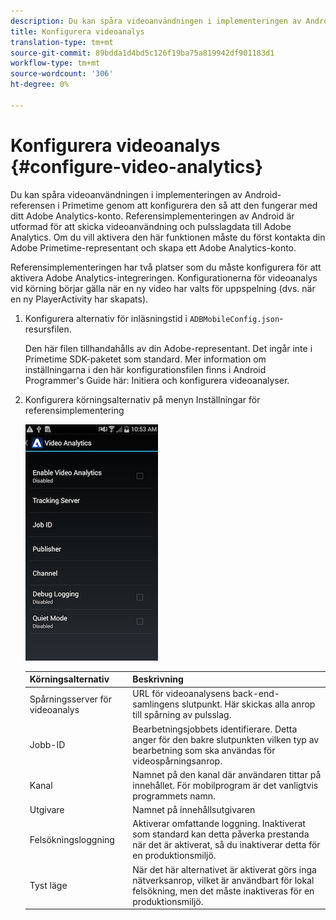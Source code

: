```yaml
---
description: Du kan spåra videoanvändningen i implementeringen av Android-referensen i Primetime genom att konfigurera den så att den fungerar med ditt Adobe Analytics-konto.
title: Konfigurera videoanalys
translation-type: tm+mt
source-git-commit: 89bdda1d4bd5c126f19ba75a819942df901183d1
workflow-type: tm+mt
source-wordcount: '306'
ht-degree: 0%

---
```



# Konfigurera videoanalys {#configure-video-analytics}

Du kan spåra videoanvändningen i implementeringen av Android-referensen i Primetime genom att konfigurera den så att den fungerar med ditt Adobe Analytics-konto. Referensimplementeringen av Android är utformad för att skicka videoanvändning och pulsslagdata till Adobe Analytics. Om du vill aktivera den här funktionen måste du först kontakta din Adobe Primetime-representant och skapa ett Adobe Analytics-konto.

Referensimplementeringen har två platser som du måste konfigurera för att aktivera Adobe Analytics-integreringen. Konfigurationerna för videoanalys vid körning börjar gälla när en ny video har valts för uppspelning (dvs. när en ny PlayerActivity har skapats).

1. Konfigurera alternativ för inläsningstid i `ADBMobileConfig.json`-resursfilen.

   Den här filen tillhandahålls av din Adobe-representant. Det ingår inte i Primetime SDK-paketet som standard. Mer information om inställningarna i den här konfigurationsfilen finns i Android Programmer&#39;s Guide här: Initiera och konfigurera videoanalyser.
1. Konfigurera körningsalternativ på menyn Inställningar för referensimplementering

   ![](assets/img_psdk_ref_impl_va-settings-menu.png)

   | Körningsalternativ | Beskrivning |
   |---|---|
   | Spårningsserver för videoanalys | URL för videoanalysens back-end-samlingens slutpunkt. Här skickas alla anrop till spårning av pulsslag. |
   | Jobb-ID | Bearbetningsjobbets identifierare. Detta anger för den bakre slutpunkten vilken typ av bearbetning som ska användas för videospårningsanrop. |
   | Kanal | Namnet på den kanal där användaren tittar på innehållet. För mobilprogram är det vanligtvis programmets namn. |
   | Utgivare | Namnet på innehållsutgivaren |
   | Felsökningsloggning | Aktiverar omfattande loggning. Inaktiverat som standard kan detta påverka prestanda när det är aktiverat, så du inaktiverar detta för en produktionsmiljö. |
   | Tyst läge | När det här alternativet är aktiverat görs inga nätverksanrop, vilket är användbart för lokal felsökning, men det måste inaktiveras för en produktionsmiljö. |